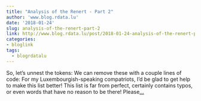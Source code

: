 ```yaml
---
title: "Analysis of the Renert - Part 2"
author: 'www.blog.rdata.lu'
date: '2018-01-24'
slug: analysis-of-the-renert-part-2
link: http://www.blog.rdata.lu/post/2018-01-24-analysis-of-the-renert-part-2/
categories:
- bloglink
tags:
  - blogrdatalu
---
```


So, let’s unnest the tokens: We can remove these with a couple lines of code: For my Luxembourgish-speaking compatriots, I’d be glad to get help to make this list better! This list is far from perfect, certainly contains typos, or even words that have no reason to be there! Please[... <i class="fas fa-external-link-alt"></i>](http://www.blog.rdata.lu/post/2018-01-24-analysis-of-the-renert-part-2/)

